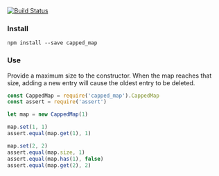 [![Build Status](https://travis-ci.org/Tyler-Murphy/capped-map.svg?branch=master)](https://travis-ci.org/Tyler-Murphy/capped-map)

### Install

```
npm install --save capped_map
```

### Use

Provide a maximum size to the constructor. When the map reaches that size, adding a new entry will cause the oldest entry to be deleted.

```js
const CappedMap = require('capped_map').CappedMap
const assert = require('assert')

let map = new CappedMap(1)

map.set(1, 1)
assert.equal(map.get(1), 1)

map.set(2, 2)
assert.equal(map.size, 1)
assert.equal(map.has(1), false)
assert.equal(map.get(2), 2)
```

